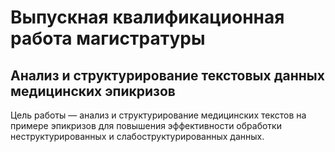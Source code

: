 # Выпускная квалификационная работа магистратуры
## Анализ и структурирование текстовых данных медицинских эпикризов

Цель работы — анализ и структурирование медицинских текстов на примере эпикризов для повышения эффективности обработки неструктурированных и слабоструктурированных данных.
